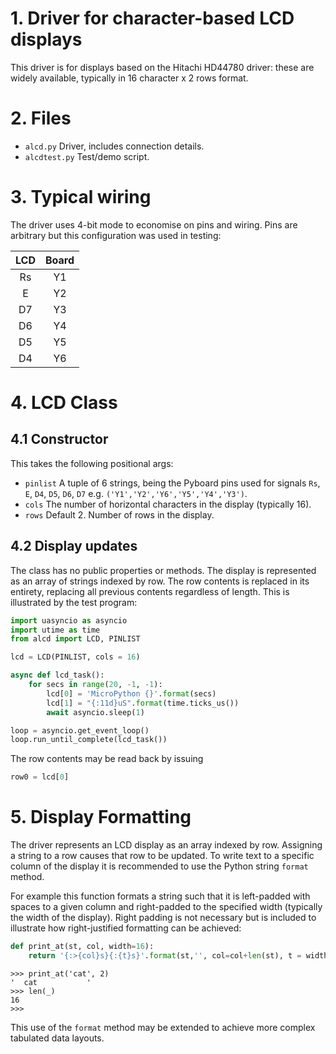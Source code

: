 # 1. Driver for character-based LCD displays

This driver is for displays based on the Hitachi HD44780 driver: these are
widely available, typically in 16 character x 2 rows format.

# 2. Files

 * `alcd.py` Driver, includes connection details.
 * `alcdtest.py` Test/demo script.

# 3. Typical wiring

The driver uses 4-bit mode to economise on pins and wiring. Pins are arbitrary
but this configuration was used in testing:

| LCD  |Board |
|:----:|:----:|
|  Rs  |  Y1  |
|  E   |  Y2  |
|  D7  |  Y3  |
|  D6  |  Y4  |
|  D5  |  Y5  |
|  D4  |  Y6  |

# 4. LCD Class

## 4.1 Constructor

This takes the following positional args:
 * `pinlist` A tuple of 6 strings, being the Pyboard pins used for signals
 `Rs`, `E`, `D4`, `D5`, `D6`, `D7` e.g. `('Y1','Y2','Y6','Y5','Y4','Y3')`.
 * `cols` The number of horizontal characters in the display (typically 16).
 * `rows` Default 2. Number of rows in the display.

## 4.2 Display updates

The class has no public properties or methods. The display is represented as an
array of strings indexed by row. The row contents is replaced in its entirety,
replacing all previous contents regardless of length. This is illustrated by
the test program:

```python
import uasyncio as asyncio
import utime as time
from alcd import LCD, PINLIST

lcd = LCD(PINLIST, cols = 16)

async def lcd_task():
    for secs in range(20, -1, -1):
        lcd[0] = 'MicroPython {}'.format(secs)
        lcd[1] = "{:11d}uS".format(time.ticks_us())
        await asyncio.sleep(1)

loop = asyncio.get_event_loop()
loop.run_until_complete(lcd_task())
```

The row contents may be read back by issuing

```python
row0 = lcd[0]
```

# 5. Display Formatting

The driver represents an LCD display as an array indexed by row. Assigning a
string to a row causes that row to be updated. To write text to a specific
column of the display it is recommended to use the Python string `format`
method.

For example this function formats a string such that it is left-padded with
spaces to a given column and right-padded to the specified width (typically the
width of the display). Right padding is not necessary but is included to
illustrate how right-justified formatting can be achieved:

```python
def print_at(st, col, width=16):
    return '{:>{col}s}{:{t}s}'.format(st,'', col=col+len(st), t = width-(col+len(st)))
```

```
>>> print_at('cat', 2)
'  cat           '
>>> len(_)
16
>>> 
```

This use of the `format` method may be extended to achieve more complex
tabulated data layouts.
